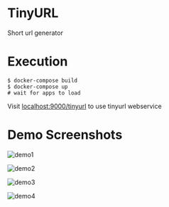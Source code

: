 # TinyURL

Short url generator

# Execution

```
$ docker-compose build 
$ docker-compose up
# wait for apps to load
```

Visit [localhost:9000/tinyurl](http://localhost:9000/tinyurl) to use tinyurl webservice

# Demo Screenshots

![demo1](https://github.com/nitinpatil1992/tinyurl/blob/master/blob/master/images/demo1.png)

![demo2](https://github.com/nitinpatil1992/tinyurl/blob/master/blob/master/images/demo2.png)

![demo3](https://github.com/nitinpatil1992/tinyurl/blob/master/blob/master/images/demo3.png)

![demo4](https://github.com/nitinpatil1992/tinyurl/blob/master/blob/master/images/demo4.png)